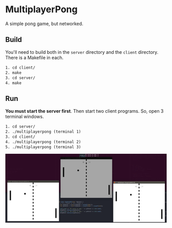 # MultiplayerPong
A simple pong game, but networked.

## Build

You'll need to build both in the `server` directory and the `client` directory.
There is a Makefile in each.

```
1. cd client/
2. make
3. cd server/
4. make
```

## Run

**You must start the server first**.  Then start two client programs. So, open 3 terminal windows.

```
1. cd server/
2. ./multiplayerpong (terminal 1)
3. cd client/
4. ./multiplayerpong (terminal 2)
5. ./multiplayerpong (terminal 3)
```

![PONG](/pong-action.png)
